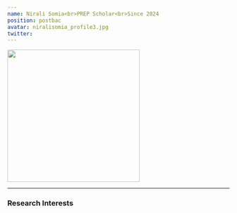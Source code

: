```yaml
---
name: Nirali Somia<br>PREP Scholar<br>Since 2024
position: postbac
avatar: niralisomia_profile3.jpg
twitter: 
---
```


<img width="300" src="{{site.baseurl}}/images/people/{{page.avatar}}" data-action="zoom">
<br>

<hr>

### Research Interests

<br>
<br>
<br>

&nbsp;
&nbsp;
&nbsp;
&nbsp;
&nbsp;
&nbsp;
&nbsp;
&nbsp;
&nbsp;
&nbsp;
&nbsp;
&nbsp;
&nbsp;
&nbsp;
&nbsp;
&nbsp;
&nbsp;
&nbsp;
&nbsp;
&nbsp;
&nbsp;
&nbsp;
&nbsp;
&nbsp;
